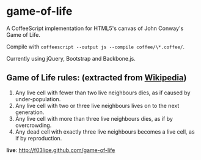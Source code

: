 game-of-life
============

A CoffeeScript implementation for HTML5's canvas of John Conway's Game of Life.

Compile with `coffeescript --output js --compile coffee/\*.coffee/`.

Currently using jQuery, Bootstrap and Backbone.js.

Game of Life rules: (extracted from [Wikipedia][1])
-------------------
1. Any live cell with fewer than two live neighbours dies, as if caused by under-population.
2. Any live cell with two or three live neighbours lives on to the next generation.
3. Any live cell with more than three live neighbours dies, as if by overcrowding.
4. Any dead cell with exactly three live neighbours becomes a live cell, as if by reproduction.

**live**: http://f03lipe.github.com/game-of-life

[1]: http://en.wikipedia.org/wiki/Conway's_Game_of_Life
